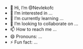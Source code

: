 - 👋 Hi, I’m @Nevlekofc
- 👀 I’m interested in ...
- 🌱 I’m currently learning ...
- 💞️ I’m looking to collaborate on ...
- 📫 How to reach me ...
- 😄 Pronouns: ...
- ⚡ Fun fact: ...

<!---
Nevlekofc/Nevlekofc is a ✨ special ✨ repository because its `README.md` (this file) appears on your GitHub profile.
You can click the Preview link to take a look at your changes.
--->
